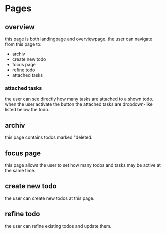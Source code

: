 # Pages

## overview

this page is both landingpage and overviewpage.
the user can navigate from this page to:

- archiv
- create new todo
- focus page
- refine todo
- attached tasks

### attached tasks

the user can see directly how many tasks are attached to a shown todo.
when the user activate the button the attached tasks are dropdown-like listed below the todo.

## archiv

this page contains todos marked "deleted.

## focus page

this page allows the user to set how many todos and tasks may be active at the same time.

## create new todo

the user can create new todos at this page.

## refine todo

the user can refine existing todos and update them.


